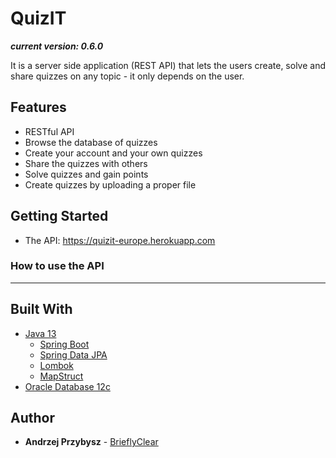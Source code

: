 # QuizIT

***current version: 0.6.0***

It is a server side application (REST API) that lets the users create, solve and share quizzes on any topic - it only depends on the user.

## Features
* RESTful API
* Browse the database of quizzes
* Create your account and your own quizzes
* Share the quizzes with others
* Solve quizzes and gain points
* Create quizzes by uploading a proper file

## Getting Started
 * The API: https://quizit-europe.herokuapp.com

### How to use the API

---

## Built With
* [Java 13]()
  * [Spring Boot]()
  * [Spring Data JPA]()
  * [Lombok]()
  * [MapStruct]()
* [Oracle Database 12c]()

## Author

* **Andrzej Przybysz** - [BrieflyClear](https://github.com/BirieflyClear)
